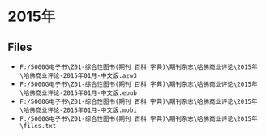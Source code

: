 # 2015年

## Files

- `F:/5000G电子书\Z01-综合性图书(期刊 百科 字典)\期刊杂志\哈佛商业评论\2015年\哈佛商业评论-2015年01月-中文版.azw3`
- `F:/5000G电子书\Z01-综合性图书(期刊 百科 字典)\期刊杂志\哈佛商业评论\2015年\哈佛商业评论-2015年01月-中文版.epub`
- `F:/5000G电子书\Z01-综合性图书(期刊 百科 字典)\期刊杂志\哈佛商业评论\2015年\哈佛商业评论-2015年01月-中文版.mobi`
- `F:/5000G电子书\Z01-综合性图书(期刊 百科 字典)\期刊杂志\哈佛商业评论\2015年\files.txt`
